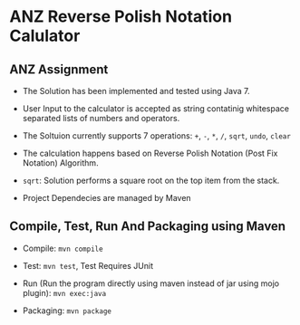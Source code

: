 # ANZ Reverse Polish Notation Calulator

## ANZ Assignment

- The Solution has been implemented and tested using Java 7.

- User Input to the calculator is accepted as string contatinig whitespace separated lists of numbers and operators. 

- The Soltuion currently supports 7 operations: `+`, `-`, `*`, `/`, `sqrt`, `undo`, `clear`

- The calculation happens based on Reverse Polish Notation (Post Fix Notation) Algorithm.
 
- `sqrt`: Solution performs a square root on the top item from the stack.

- Project Dependecies are managed by Maven

## Compile, Test, Run And Packaging using Maven 

- Compile: `mvn compile`

- Test: `mvn test`, Test Requires JUnit

- Run (Run the program directly using maven instead of jar using mojo plugin): `mvn exec:java`

- Packaging: `mvn package`
